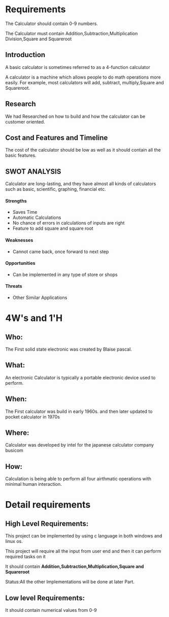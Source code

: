 # Requirements

The Calculator should contain 0-9 numbers.

The Calculator must contain Addition,Subtraction,Multiplication Division,Square and Squareroot

## Introduction
 
A basic calculator is sometimes referred to as a 4-function calculator

A calculator is a machine which allows people to do math operations more easily. For example, most calculators will add, subtract, multiply,Square and Squareroot.



## Research
 We had Researched on how to build and how the calculator can be customer oriented.


## Cost and Features and Timeline

The cost of the calculator should be low as well as it should contain all the basic features.


## SWOT ANALYSIS

Calculator are long-lasting, and they have almost all kinds of calculators such as basic, scientific, graphing, financial etc.

#### Strengths

- Saves Time
- Automatic Calculations
- No chance of errors in calculations of inputs are right
- Feature to add square and square root

#### Weaknesses

- Cannot came back, once forward to next step

#### Opportunities

- Can be implemented in any type of store or shops

#### Threats

- Other Similar Applications

# 4W&#39;s and 1&#39;H

## Who:
   
The First solid state electronic was created by Blaise pascal.

## What:

An electronic Calculator is typically a portable electronic device used to perform.

## When:

The First calculator was build in early 1960s. and then later updated to pocket calculator in 1970s


## Where:

Calculator was developed by intel for the japanese calculator company busicom

## How:

Calculation is being able to perform all four airthmatic operations with minimal human interaction.


# Detail requirements
## High Level Requirements:

This project can be implemented by using c language in both windows and linux os.

This project will require all the input from user end and then it can perform required tasks on it

It should contain **Addition,Subtraction,Multiplication,Square and Squareroot**


Status:All the other Implementations will be done at later Part.


##  Low level Requirements:

It should contain numerical values from 0-9


                                                          

